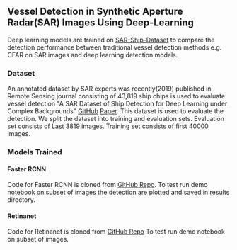 ## Vessel Detection in Synthetic Aperture Radar(SAR) Images Using Deep-Learning
Deep learning models are trained on [SAR-Ship-Dataset](https://github.com/CAESAR-Radi/SAR-Ship-Dataset) to compare the detection performance between traditional vessel detection methods e.g. CFAR on SAR images and deep learning detection models.

### Dataset
An annotated dataset by SAR experts was recently(2019) published in Remote Sensing journal consisting of 43,819 ship chips is used to evaluate vessel detection "A SAR Dataset of Ship Detection for Deep Learning under Complex Backgrounds" [GitHub](https://github.com/CAESAR-Radi/SAR-Ship-Dataset)
[Paper](https://www.mdpi.com/2072-4292/11/7/765/htm). This dataset is used to evaluate the detection. We split the dataset into training and evaluation sets. Evaluation set consists of Last 3819 images. Training set consists of first 40000 images.

### Models Trained
#### Faster RCNN
Code for Faster RCNN is cloned from [GitHub Repo](https://github.com/chenyuntc/simple-faster-rcnn-pytorch.git).
To test run demo notebook on subset of images the detection are plotted and saved in results directory.
#### Retinanet
Code for Retinanet is cloned from [GitHub Repo](https://github.com/yhenon/pytorch-retinanet.git)
To test run demo notebook on subset of images.
